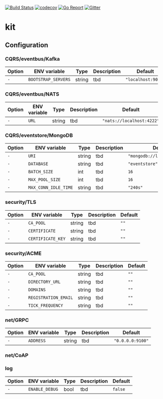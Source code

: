 [![Build Status](https://travis-ci.com/plgd-dev/kit.svg?branch=master)](https://travis-ci.com/plgd-dev/kit)
[![codecov](https://codecov.io/gh/plgd-dev/kit/branch/master/graph/badge.svg)](https://codecov.io/gh/plgd-dev/kit)
[![Go Report](https://goreportcard.com/badge/github.com/plgd-dev/kit)](https://goreportcard.com/report/github.com/plgd-dev/kit)
[![Gitter](https://badges.gitter.im/ocfcloud/Lobby.svg)](https://gitter.im/ocfcloud/Lobby?utm_source=badge&utm_medium=badge&utm_campaign=pr-badge)

# kit

## Configuration
### CQRS/eventbus/Kafka
| Option | ENV variable | Type | Description | Default |
| ------ | --------- | ----------- | ------- | ------- |
| `-` | `BOOTSTRAP_SERVERS` | string | tbd | `"localhost:9092"` |



### CQRS/eventbus/NATS
| Option | ENV variable | Type | Description | Default |
| ------ | --------- | ----------- | ------- | ------- |
| `-` | `URL` | string | tbd | `"nats://localhost:4222"` |

### CQRS/eventstore/MongoDB
| Option | ENV variable | Type | Description | Default |
| ------ | --------- | ----------- | ------- | ------- |
| `-` | `URI` | string | tbd | `"mongodb://localhost:27017"` |
| `-` | `DATABASE` | string | tbd | `"eventstore"` |
| `-` | `BATCH_SIZE` | int | tbd | `16` |
| `-` | `MAX_POOL_SIZE` | int | tbd | `16` |
| `-` | `MAX_CONN_IDLE_TIME` | string | tbd | `"240s"` |

### security/TLS
| Option | ENV variable | Type | Description | Default |
| ------ | --------- | ----------- | ------- | ------- |
| `-` | `CA_POOL` | string | tbd | `""` |
| `-` | `CERTIFICATE` | string | tbd | `""` |
| `-` | `CERTIFICATE_KEY` | string | tbd | `""` |

### security/ACME
| Option | ENV variable | Type | Description | Default |
| ------ | --------- | ----------- | ------- | ------- |
| `-` | `CA_POOL` | string | tbd | `""` |
| `-` | `DIRECTORY_URL` | string | tbd | `""` |
| `-` | `DOMAINS` | string | tbd | `""` |
| `-` | `REGISTRATION_EMAIL` | string | tbd | `""` |
| `-` | `TICK_FREQUENCY` | string | tbd | `""` |

### net/GRPC
| Option | ENV variable | Type | Description | Default |
| ------ | --------- | ----------- | ------- | ------- |
| `-` | `ADDRESS` | string | tbd | `"0.0.0.0:9100"` |

### net/CoAP

### log
| Option | ENV variable | Type | Description | Default |
| ------ | --------- | ----------- | ------- | ------- |
| `-` | `ENABLE_DEBUG` | bool | tbd | `false` |

